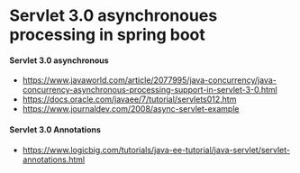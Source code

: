 # Servlet 3.0 asynchronoues processing in spring boot

#### Servlet 3.0 asynchronous
- https://www.javaworld.com/article/2077995/java-concurrency/java-concurrency-asynchronous-processing-support-in-servlet-3-0.html
- https://docs.oracle.com/javaee/7/tutorial/servlets012.htm
- https://www.journaldev.com/2008/async-servlet-example

#### Servlet 3.0 Annotations
- https://www.logicbig.com/tutorials/java-ee-tutorial/java-servlet/servlet-annotations.html
